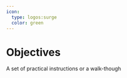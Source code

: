 ```yaml
---
icon:
  type: logos:surge
  color: green
---
```


# Objectives

A set of practical instructions or a walk-though

